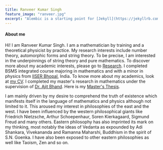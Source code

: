 ```yaml
---
title: Ranveer Kumar Singh
feature_image: "ranveer.jpg"
excerpt: "Alembic is a starting point for [Jekyll](https://jekyllrb.com/) projects. Rather than starting from scratch, this boilerplate is designed to get the ball rolling immediately. Install it, configure it, tweak it, push it."
---
```

#### About me
Hi! I am Ranveer Kumar Singh. I am a mathematician by training and a theoretical physicist by practice. My research interests include number theory, automorphic forms and string theory. To be precise, I am interested in the underpinnings of string theory and pure mathematics. To discover more about my academic interests, please go to [Research](https://ranveer14.github.io/research/). I completed BSMS integrated course majoring in mathematics and with a minor in physics from [IISER Bhopal](https://www.iiserb.ac.in), India. To know more about my academics, look at [my CV](Ranveer_CV.pdf). I completed my master's research in mathematics under the supervision of [Dr. Ajit Bhand](https://home.iiserb.ac.in/~abhand/). Here is my [Master's Thesis](MS_Thesis.pdf).   
 
I am mainly driven by my desire to comprehend the truth of existence which manifests itself in the language of mathematics and physics although not limited to it. This aroused my interest in philosophies of the east and the west. I have been influenced by the western philosophical giants like Friedrich Nietzsche, Arthur Schoepenhaur, Soren Kierkagaard, Sigmund Freud and many others. Eastern philosophy has also imprinted its mark on my thinking, most notably the ideas of Vedanta as expounded by Adi Shankara, Vivekananda and Ramanna Maharshi, Buddhism in the spirit of S.N. Goenka. I have also been exposed to other eastern philosophies as well like Taoism, Zen and so on. 



